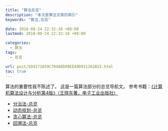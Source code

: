 ```yaml
---
title: "算法总览"
description: "本文是算法文章的索引"
keywords: "算法,总览"

date: 2018-08-24 22:32:10 +08:00
lastmod: 2018-08-24 22:32:10 +08:00

categories:
  - 算法
tags:
  - 总览

url: post/5D4171859C794A8D89EEA9D911261B15.html
toc: true
---
```



算法的重要性我不陈述了。
这是一篇算法部分的总览导航文。
参考书籍：[《计算机算法设计与分析第4版》（王晓东著，电子工业出版社）](https://baike.baidu.com/item/%E8%AE%A1%E7%AE%97%E6%9C%BA%E7%AE%97%E6%B3%95%E8%AE%BE%E8%AE%A1%E4%B8%8E%E5%88%86%E6%9E%90/8430149)

<!--More-->

* [分治法-总览](/算法/分治法-总览)
* [动态规划-总览](/算法/动态规划-总览)
* [贪心算法-总览](/算法/贪心算法-总览)
* [回溯法-总览](/算法/回溯法-总览) 